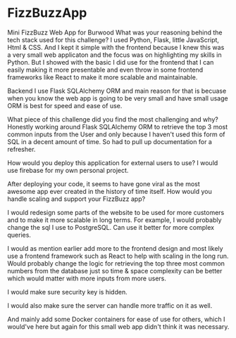 # FizzBuzzApp
Mini FizzBuzz Web App for Burwood
What was your reasoning behind the tech stack used for this challenge?
I used Python, Flask, little JavaScript, Html & CSS. And I kept it simple with the frontend because I knew this was a very small web applicaton and the focus was on highlighting my skills in Python. But I showed with the basic I did use for the frontend that I can easily making it more presentable and even throw in some frontend frameworks like React to make it more scalable and maintainable.

Backend I use Flask SQLAlchemy ORM and main reason for that is becuase when you know the web app is going to be very small and have small usage ORM is best for speed and ease of use.

What piece of this challenge did you find the most challenging and why?
Honestly working around Flask SQLAlchemy ORM to retrieve the top 3 most common inputs from the User and only because I haven't used this form of SQL in a decent amount of time. So had to pull up documentation for a refresher.

How would you deploy this application for external users to use?
I would use firebase for my own personal project.

After deploying your code, it seems to have gone viral as the most awesome app ever created in the history of time itself. How would you handle scaling and support your FizzBuzz app?

I would redesign some parts of the website to be used for more customers and to make it more scalable in long terms. For example, I would probably change the sql I use to PostgreSQL. Can use it better for more complex queries.

I would as mention earlier add more to the frontend design and most likely use a frontend framework such as React to help with scaling in the long run.
 Would probably change the logic for retrieving the top three most common numbers from the database just so time & space complexity can be better which would matter with more inputs from more users.
 
 I would make sure security key is hidden.
 
 I would also make sure the server can handle more traffic on it as well.
 
 And mainly add some Docker containers for ease of use for others, which I would've here but again for this small web app didn't think it was necessary.
